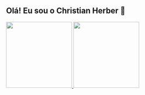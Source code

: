 ## Olá! Eu sou o Christian Herber 👋

<div>
  <a href="https://www.linkedin.com/in/christianherbersantos/">
  <img height="180em" src="https://github-readme-stats.vercel.app/api?username=ChristianHerber"$show_icons=true$theme=dracula&include_all_commits=true&count_private=true />
  <img height="180em" src="https://github-readme-stats.vercel.app/api/top-langs/?username=ChristianHerber"$layout=compact&langs_count=16&theme=dracula />
</div>

